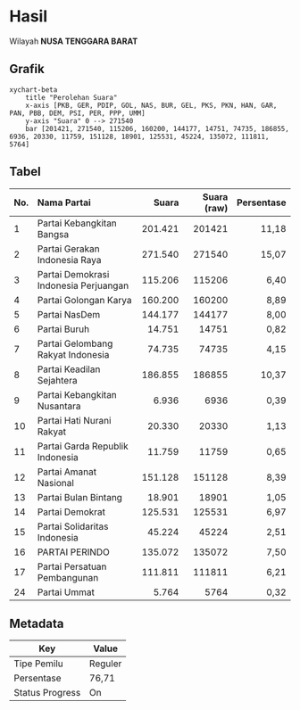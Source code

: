 # Hasil

Wilayah **NUSA TENGGARA BARAT**

## Grafik

```mermaid
xychart-beta
    title "Perolehan Suara"
    x-axis [PKB, GER, PDIP, GOL, NAS, BUR, GEL, PKS, PKN, HAN, GAR, PAN, PBB, DEM, PSI, PER, PPP, UMM]
    y-axis "Suara" 0 --> 271540
    bar [201421, 271540, 115206, 160200, 144177, 14751, 74735, 186855, 6936, 20330, 11759, 151128, 18901, 125531, 45224, 135072, 111811, 5764]
```

## Tabel

| No. | Nama Partai                           | Suara   | Suara (raw) | Persentase |
|:--- |:------------------------------------- | -------:| -----------:| ----------:|
| 1   | Partai Kebangkitan Bangsa             | 201.421 | 201421      | 11,18      |
| 2   | Partai Gerakan Indonesia Raya         | 271.540 | 271540      | 15,07      |
| 3   | Partai Demokrasi Indonesia Perjuangan | 115.206 | 115206      | 6,40       |
| 4   | Partai Golongan Karya                 | 160.200 | 160200      | 8,89       |
| 5   | Partai NasDem                         | 144.177 | 144177      | 8,00       |
| 6   | Partai Buruh                          | 14.751  | 14751       | 0,82       |
| 7   | Partai Gelombang Rakyat Indonesia     | 74.735  | 74735       | 4,15       |
| 8   | Partai Keadilan Sejahtera             | 186.855 | 186855      | 10,37      |
| 9   | Partai Kebangkitan Nusantara          | 6.936   | 6936        | 0,39       |
| 10  | Partai Hati Nurani Rakyat             | 20.330  | 20330       | 1,13       |
| 11  | Partai Garda Republik Indonesia       | 11.759  | 11759       | 0,65       |
| 12  | Partai Amanat Nasional                | 151.128 | 151128      | 8,39       |
| 13  | Partai Bulan Bintang                  | 18.901  | 18901       | 1,05       |
| 14  | Partai Demokrat                       | 125.531 | 125531      | 6,97       |
| 15  | Partai Solidaritas Indonesia          | 45.224  | 45224       | 2,51       |
| 16  | PARTAI PERINDO                        | 135.072 | 135072      | 7,50       |
| 17  | Partai Persatuan Pembangunan          | 111.811 | 111811      | 6,21       |
| 24  | Partai Ummat                          | 5.764   | 5764        | 0,32       |


## Metadata

| Key             | Value   |
| --------------- | ------- |
| Tipe Pemilu     | Reguler |
| Persentase      | 76,71   |
| Status Progress | On      |



